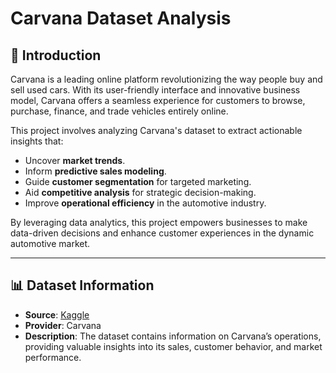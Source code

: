 # Carvana Dataset Analysis

## 📖 Introduction

Carvana is a leading online platform revolutionizing the way people buy and sell used cars. With its user-friendly interface and innovative business model, Carvana offers a seamless experience for customers to browse, purchase, finance, and trade vehicles entirely online. 

This project involves analyzing Carvana's dataset to extract actionable insights that:
- Uncover **market trends**.
- Inform **predictive sales modeling**.
- Guide **customer segmentation** for targeted marketing.
- Aid **competitive analysis** for strategic decision-making.
- Improve **operational efficiency** in the automotive industry.

By leveraging data analytics, this project empowers businesses to make data-driven decisions and enhance customer experiences in the dynamic automotive market.

---

## 📊 Dataset Information

- **Source**: [Kaggle](https://www.kaggle.com)  
- **Provider**: Carvana  
- **Description**: The dataset contains information on Carvana’s operations, providing valuable insights into its sales, customer behavior, and market performance.


